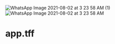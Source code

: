 ![WhatsApp Image 2021-08-02 at 3 23 58 AM (1)](https://user-images.githubusercontent.com/79160943/127915774-64aed362-1120-47f5-85fa-f514af0a28ba.jpeg)
![WhatsApp Image 2021-08-02 at 3 23 58 AM](https://user-images.githubusercontent.com/79160943/127915787-59bb41af-8d34-422e-a0b8-e3e7dc2ac1c5.jpeg)
# app.tff


